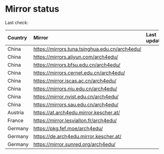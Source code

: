 <script src="./time.js"></script>
# Mirror status
Last check: <script type="text/javascript">localize(1719350321.733264);</script>

|Country|Mirror|Last update|
|:------|:-----|:----------|
|China|https://mirrors.tuna.tsinghua.edu.cn/arch4edu/|<script type="text/javascript">localize(1719297502);</script>|
|China|https://mirrors.aliyun.com/arch4edu/|<script type="text/javascript">localize(1719297502);</script>|
|China|https://mirrors.bfsu.edu.cn/arch4edu/|<script type="text/javascript">localize(1719297502);</script>|
|China|https://mirrors.cernet.edu.cn/arch4edu/|<script type="text/javascript">localize(1719297502);</script>|
|China|https://mirror.iscas.ac.cn/arch4edu/|<script type="text/javascript">localize(1719297502);</script>|
|China|https://mirrors.nju.edu.cn/arch4edu/|<script type="text/javascript">localize(1719254093);</script>|
|China|https://mirror.nyist.edu.cn/arch4edu/|<script type="text/javascript">localize(1719297502);</script>|
|China|https://mirrors.sau.edu.cn/arch4edu/|<script type="text/javascript">localize(1719297502);</script>|
|Austria|https://at.arch4edu.mirror.kescher.at/|<script type="text/javascript">localize(1719297502);</script>|
|France|https://mirror.lesviallon.fr/arch4edu/|<script type="text/javascript">localize(1719297502);</script>|
|Germany|https://pkg.fef.moe/arch4edu/|<script type="text/javascript">localize(1719297502);</script>|
|Germany|https://de.arch4edu.mirror.kescher.at/|<script type="text/javascript">localize(1719297502);</script>|
|Germany|https://mirror.sunred.org/arch4edu/|<script type="text/javascript">localize(1719297502);</script>|

<script src="./tablefilter/tablefilter.js"></script>
<script src="./table.js"></script>